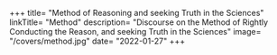 +++
title= "Method of Reasoning and seeking Truth in the Sciences"
linkTitle= "Method"
description= "Discourse on the Method of Rightly Conducting the Reason, and seeking Truth in the Sciences"
image= "/covers/method.jpg"
date= "2022-01-27"
+++
